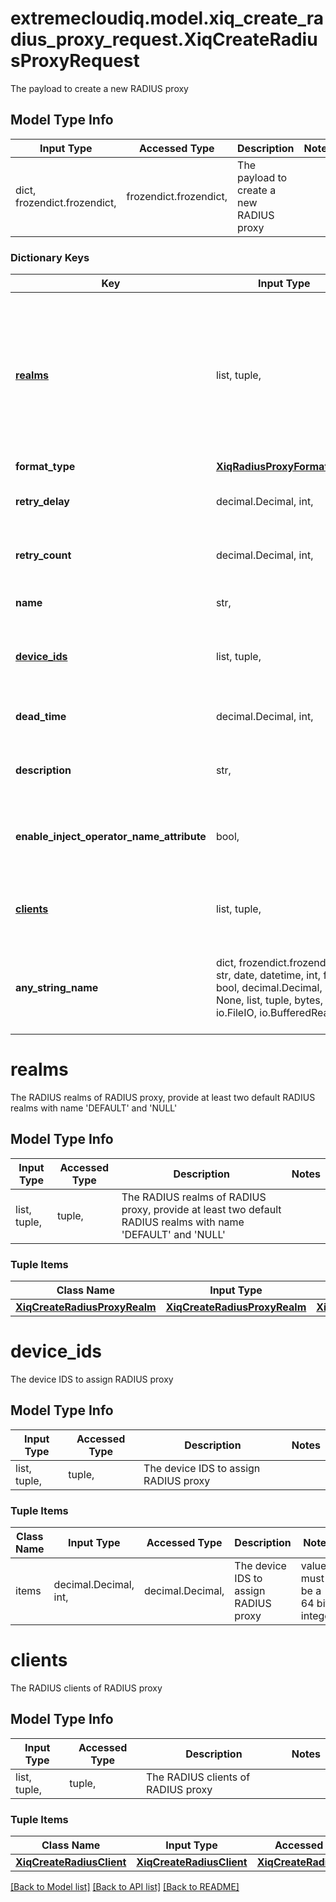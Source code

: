 # extremecloudiq.model.xiq_create_radius_proxy_request.XiqCreateRadiusProxyRequest

The payload to create a new RADIUS proxy

## Model Type Info
Input Type | Accessed Type | Description | Notes
------------ | ------------- | ------------- | -------------
dict, frozendict.frozendict,  | frozendict.frozendict,  | The payload to create a new RADIUS proxy | 

### Dictionary Keys
Key | Input Type | Accessed Type | Description | Notes
------------ | ------------- | ------------- | ------------- | -------------
**[realms](#realms)** | list, tuple,  | tuple,  | The RADIUS realms of RADIUS proxy, provide at least two default RADIUS realms with name &#x27;DEFAULT&#x27; and &#x27;NULL&#x27; | 
**format_type** | [**XiqRadiusProxyFormatType**](XiqRadiusProxyFormatType.md) | [**XiqRadiusProxyFormatType**](XiqRadiusProxyFormatType.md) |  | 
**retry_delay** | decimal.Decimal, int,  | decimal.Decimal,  | The retry delay of RADIUS proxy | value must be a 32 bit integer
**retry_count** | decimal.Decimal, int,  | decimal.Decimal,  | The retry count of RADIUS proxy | value must be a 32 bit integer
**name** | str,  | str,  | The RADIUS proxy name | 
**[device_ids](#device_ids)** | list, tuple,  | tuple,  | The device IDS to assign RADIUS proxy | 
**dead_time** | decimal.Decimal, int,  | decimal.Decimal,  | The dead time of RADIUS proxy | value must be a 32 bit integer
**description** | str,  | str,  | The RADIUS proxy description | [optional] 
**enable_inject_operator_name_attribute** | bool,  | BoolClass,  | The flag for enable inject operator name attribute | [optional] 
**[clients](#clients)** | list, tuple,  | tuple,  | The RADIUS clients of RADIUS proxy | [optional] 
**any_string_name** | dict, frozendict.frozendict, str, date, datetime, int, float, bool, decimal.Decimal, None, list, tuple, bytes, io.FileIO, io.BufferedReader | frozendict.frozendict, str, BoolClass, decimal.Decimal, NoneClass, tuple, bytes, FileIO | any string name can be used but the value must be the correct type | [optional]

# realms

The RADIUS realms of RADIUS proxy, provide at least two default RADIUS realms with name 'DEFAULT' and 'NULL'

## Model Type Info
Input Type | Accessed Type | Description | Notes
------------ | ------------- | ------------- | -------------
list, tuple,  | tuple,  | The RADIUS realms of RADIUS proxy, provide at least two default RADIUS realms with name &#x27;DEFAULT&#x27; and &#x27;NULL&#x27; | 

### Tuple Items
Class Name | Input Type | Accessed Type | Description | Notes
------------- | ------------- | ------------- | ------------- | -------------
[**XiqCreateRadiusProxyRealm**](XiqCreateRadiusProxyRealm.md) | [**XiqCreateRadiusProxyRealm**](XiqCreateRadiusProxyRealm.md) | [**XiqCreateRadiusProxyRealm**](XiqCreateRadiusProxyRealm.md) |  | 

# device_ids

The device IDS to assign RADIUS proxy

## Model Type Info
Input Type | Accessed Type | Description | Notes
------------ | ------------- | ------------- | -------------
list, tuple,  | tuple,  | The device IDS to assign RADIUS proxy | 

### Tuple Items
Class Name | Input Type | Accessed Type | Description | Notes
------------- | ------------- | ------------- | ------------- | -------------
items | decimal.Decimal, int,  | decimal.Decimal,  | The device IDS to assign RADIUS proxy | value must be a 64 bit integer

# clients

The RADIUS clients of RADIUS proxy

## Model Type Info
Input Type | Accessed Type | Description | Notes
------------ | ------------- | ------------- | -------------
list, tuple,  | tuple,  | The RADIUS clients of RADIUS proxy | 

### Tuple Items
Class Name | Input Type | Accessed Type | Description | Notes
------------- | ------------- | ------------- | ------------- | -------------
[**XiqCreateRadiusClient**](XiqCreateRadiusClient.md) | [**XiqCreateRadiusClient**](XiqCreateRadiusClient.md) | [**XiqCreateRadiusClient**](XiqCreateRadiusClient.md) |  | 

[[Back to Model list]](../../README.md#documentation-for-models) [[Back to API list]](../../README.md#documentation-for-api-endpoints) [[Back to README]](../../README.md)

